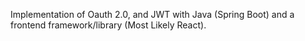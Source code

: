 Implementation of Oauth 2.0, and JWT with Java (Spring Boot) and a frontend framework/library (Most Likely React).

